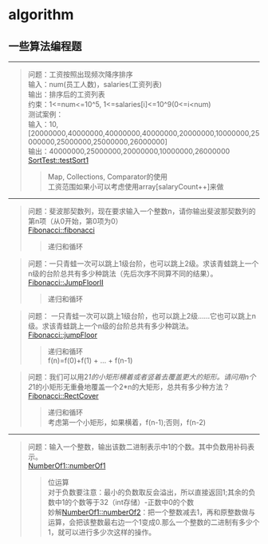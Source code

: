 # algorithm
## 一些算法编程题
***
> 问题：工资按照出现频次降序排序  
> 输入：num(员工人数)，salaries(工资列表)  
> 输出：排序后的工资列表  
> 约束：1<=num<=10^5, 1<=salaries\[i\]<=10^9\(0<=i<num\)  
> 测试案例：  
> 输入：10,\[20000000,40000000,40000000,40000000,20000000,10000000,25000000,25000000,25000000,26000000\]  
> 输出：40000000,25000000,20000000,10000000,26000000   
> [SortTest::testSort1](https://github.com/huntingboy/algorithm/src/test/java/com/nomad/sort/SortTest.java)  
>> Map, Collections, Comparator的使用  
>> 工资范围如果小可以考虑使用array\[salaryCount++\]来做  

***
> 问题：斐波那契数列，现在要求输入一个整数n，请你输出斐波那契数列的第n项（从0开始，第0项为0）  
> [Fibonacci::fibonacci](https://github.com/huntingboy/algorithm/src/main/java/com/nomad/jzoffer/Fibonacci.java)
>> 递归和循环

> 问题：一只青蛙一次可以跳上1级台阶，也可以跳上2级。求该青蛙跳上一个n级的台阶总共有多少种跳法（先后次序不同算不同的结果）。  
> [Fibonacci::JumpFloorII](https://github.com/huntingboy/algorithm/src/main/java/com/nomad/jzoffer/Fibonacci.java)
>> 递归和循环

> 问题：
一只青蛙一次可以跳上1级台阶，也可以跳上2级……它也可以跳上n级。求该青蛙跳上一个n级的台阶总共有多少种跳法。  
> [Fibonacci::jumpFloor](https://github.com/huntingboy/algorithm/src/main/java/com/nomad/jzoffer/Fibonacci.java)
>> 递归和循环  
>> f(n)=f(0)+f(1) + ... + f(n-1)

> 问题：我们可以用2*1的小矩形横着或者竖着去覆盖更大的矩形。请问用n个2*1的小矩形无重叠地覆盖一个2*n的大矩形，总共有多少种方法？  
> [Fibonacci::RectCover](https://github.com/huntingboy/algorithm/src/main/java/com/nomad/jzoffer/Fibonacci.java)
>> 递归和循环  
>> 考虑第一个小矩形，如果横着，f(n-1);否则，f(n-2)

***
> 问题：输入一个整数，输出该数二进制表示中1的个数。其中负数用补码表示。  
> [NumberOf1::numberOf1](https://github.com/huntingboy/algorithm/src/main/java/com/nomad/jzoffer/NumberOf1.java)
>> 位运算  
>> 对于负数要注意：最小的负数取反会溢出，所以直接返回1;其余的负数中1的个数等于32（int存储）-正数中0的个数  
>> 妙解[NumberOf1::numberOf2](https://github.com/huntingboy/algorithm/src/main/java/com/nomad/jzoffer/NumberOf1.java)：把一个整数减去1，再和原整数做与运算，会把该整数最右边一个1变成0.那么一个整数的二进制有多少个1，就可以进行多少次这样的操作。
